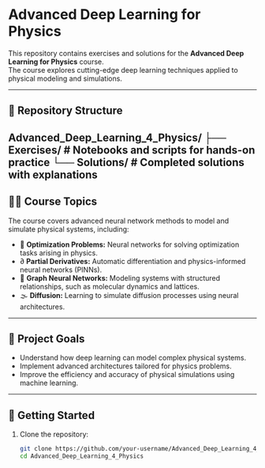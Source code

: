 # Advanced Deep Learning for Physics

This repository contains exercises and solutions for the **Advanced Deep Learning for Physics** course.  
The course explores cutting-edge deep learning techniques applied to physical modeling and simulations.

---

## 📂 Repository Structure

Advanced_Deep_Learning_4_Physics/
├── Exercises/ # Notebooks and scripts for hands-on practice
└── Solutions/ # Completed solutions with explanations
---

## 🧑‍🔬 Course Topics

The course covers advanced neural network methods to model and simulate physical systems, including:

- 🔧 **Optimization Problems:** Neural networks for solving optimization tasks arising in physics.
- ∂ **Partial Derivatives:** Automatic differentiation and physics-informed neural networks (PINNs).
- 🔗 **Graph Neural Networks:** Modeling systems with structured relationships, such as molecular dynamics and lattices.
- 🌫️ **Diffusion:** Learning to simulate diffusion processes using neural architectures.

---

## 🎯 Project Goals

- Understand how deep learning can model complex physical systems.
- Implement advanced architectures tailored for physics problems.
- Improve the efficiency and accuracy of physical simulations using machine learning.

---

## 🚀 Getting Started

1. Clone the repository:
   ```bash
   git clone https://github.com/your-username/Advanced_Deep_Learning_4_Physics.git
   cd Advanced_Deep_Learning_4_Physics

